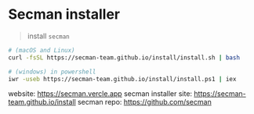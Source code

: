 # Secman installer

> install `secman`

```sh
# (macOS and Linux)
curl -fsSL https://secman-team.github.io/install/install.sh | bash

# (windows) in powershell
iwr -useb https://secman-team.github.io/install/install.ps1 | iex
```

website: https://secman.vercle.app
secman installer site: https://secman-team.github.io/install
secman repo: https://github.com/secman
